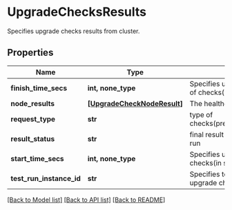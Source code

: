 # UpgradeChecksResults

Specifies upgrade checks results from cluster.

## Properties
Name | Type | Description | Notes
------------ | ------------- | ------------- | -------------
**finish_time_secs** | **int, none_type** | Specifies unix epoch finish time of checks(in seconds). | [optional] 
**node_results** | [**[UpgradeCheckNodeResult]**](UpgradeCheckNodeResult.md) | The healthcheck result for node | [optional] 
**request_type** | **str** | type of checks(preupgrade/postupgrade) | [optional] 
**result_status** | **str** | final result (running/pass/fail) of run | [optional] 
**start_time_secs** | **int, none_type** | Specifies unix epoch start time of checks(in seconds). | [optional] 
**test_run_instance_id** | **str** | Specifies test run instance of upgrade checks | [optional] 

[[Back to Model list]](../README.md#documentation-for-models) [[Back to API list]](../README.md#documentation-for-api-endpoints) [[Back to README]](../README.md)


